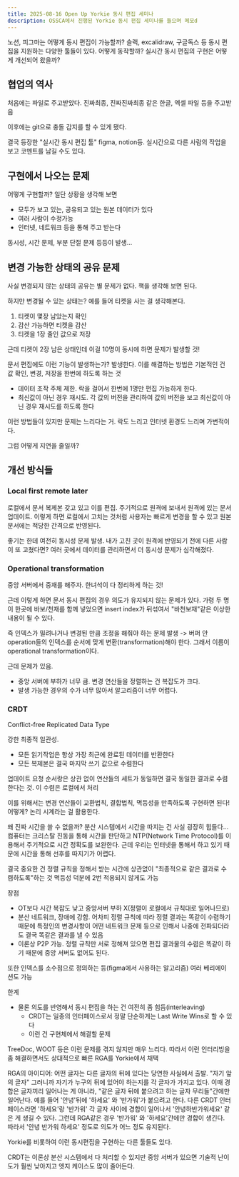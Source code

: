 ```yaml
---
title: 2025-08-16 Open Up Yorkie 동시 편집 세미나
description: OSSCA에서 진행된 Yorkie 동시 편집 세미나를 들으며 메모d
---
```


노션, 피그마는 어떻게 동시 편집이 가능할까? 슬랙, excalidraw, 구글독스 등 동시 편집을 지원하는 다양한 툴들이 있다. 어떻게 동작할까? 실시간 동시 편집의 구현은 어떻게 개선되어 왔을까?

## 협업의 역사

처음에는 파일로 주고받았다. 진짜최종, 진짜진짜최종 같은 한글, 엑셀 파일 등을 주고받음

이후에는 git으로 충돌 감지를 할 수 있게 됐다.

결국 등장한 "실시간 동시 편집 툴" figma, notion등. 실시간으로 다른 사람의 작업을 보고 코멘트를 남길 수도 있다.

## 구현에서 나오는 문제

어떻게 구현할까? 일단 상황을 생각해 보면

- 모두가 보고 있는, 공유되고 있는 원본 데이터가 있다
- 여러 사람이 수정가능
- 인터넷, 네트워크 등을 통해 주고 받는다

동시성, 시간 문제, 부분 단절 문제 등등이 발생...

## 변경 가능한 상태의 공유 문제

사실 변경되지 않는 상태의 공유는 별 문제가 없다. 책을 생각해 보면 된다.

하지만 변경될 수 있는 상태는? 예를 들어 티켓을 사는 걸 생각해본다.

1. 티켓이 몇장 남았는지 확인
2. 감산 가능하면 티켓을 감산
3. 티켓을 1장 줄인 값으로 저장

근데 티켓이 2장 남은 상태인데 이걸 10명이 동시에 하면 문제가 발생할 것!

문서 편집에도 이런 기능이 발생하는가? 발생한다. 이를 해결하는 방법은 기본적인 건 값 확인, 변경, 저장을 한번에 하도록 하는 것

- 데이터 조작 주체 제한. 락을 걸어서 한번에 1명만 편집 가능하게 한다.
- 최신값이 아닌 경우 재시도. 각 값의 버전을 관리하여 값의 버전을 보고 최신값이 아닌 경우 재시도를 하도록 한다

이런 방법들이 있지만 문제는 느리다는 거. 락도 느리고 인터넷 환경도 느리며 가변적이다.

그럼 어떻게 지연을 줄일까?

## 개선 방식들

### Local first remote later

로컬에서 문서 복제본 갖고 있고 이를 편집. 주기적으로 원격에 보내서 원격에 있는 문서 업데이트. 이렇게 하면 로컬에서 고치는 것처럼 사용자는 빠르게 변경을 할 수 있고 원본문서에는 적당한 간격으로 반영된다.

좋기는 한데 여전히 동시성 문제 발생. 내가 고친 곳이 원격에 반영되기 전에 다른 사람이 또 고쳤다면? 여러 곳에서 데이터를 관리하면서 더 동시성 문제가 심각해졌다.

### Operational transformation

중앙 서버에서 중재를 해주자. 한녀석이 다 정리하게 하는 것!

근데 이렇게 하면 문서 동시 편집의 경우 의도가 유지되지 않는 문제가 있다. 가령 두 명이 한곳에 바보/천재를 함께 넣었으면 insert index가 뒤섞여서 "바천보재"같은 이상한 내용이 될 수 있다.

즉 인덱스가 밀려나거나 변경된 만큼 조정을 해줘야 하는 문제 발생 -> 버퍼 안 operation들의 인덱스를 순서에 맞게 변환(transformation)해야 한다. 그래서 이름이 operational transformation이다.

근데 문제가 있음.

- 중앙 서버에 부하가 너무 큼. 변경 연산들을 정렬하는 건 복잡도가 크다.
- 발생 가능한 경우의 수가 너무 많아서 알고리즘이 너무 어렵다.

### CRDT

Conflict-free Replicated Data Type

강한 최종적 일관성.

- 모든 읽기작업은 항상 가장 최근에 완료된 데이터를 반환한다
- 모든 복제본은 결국 마지막 쓰기 값으로 수렴한다

업데이트 요청 순서랑은 상관 없이 연산들의 세트가 동일하면 결국 동일한 결과로 수렴한다는 것. 이 수렴은 로컬에서 처리

이를 위해서는 변경 연산들이 교환법칙, 결합법칙, 멱등성을 만족하도록 구현하면 된다! 어떻게? 논리 시계라는 걸 활용한다.

왜 진짜 시간을 쓸 수 없을까? 분산 시스템에서 시간을 따지는 건 사실 굉장히 힘들다...컴퓨터는 크리스탈 진동을 통해 시간을 판단하고 NTP(Network Time Protocol)를 이용해서 주기적으로 시간 정확도를 보완한다. 근데 우리는 인터넷을 통해서 하고 있기 때문에 시간을 통해 선후를 따지기가 어렵다.

결국 중요한 건 정렬 규칙을 정해서 받는 시간에 상관없이 "최종적으로 같은 결과로 수렴하도록"하는 것
멱등성 덕분에 2번 적용되지 않게도 가능

장점

- OT보다 시간 복잡도 낮고 중앙서버 부하 X(정렬이 로컬에서 규칙대로 일어나므로)
- 분산 네트워크, 장애에 강함. 어차피 정렬 규칙에 따라 정렬 결과는 똑같이 수렴하기 때문에 특정인의 변경사항이 어떤 네트워크 문제 등으로 인해서 나중에 전파되더라도 결국 똑같은 결과를 낼 수 있음
- 이론상 P2P 가능. 정렬 규칙만 서로 정해져 있으면 편집 결과물의 수렴은 똑같이 하기 때문에 중앙 서버도 없어도 된다.

또한 인덱스를 소수점으로 정의하는 등(figma에서 사용하는 알고리즘) 여러 베리에이션도 가능

한계

- 물론 의도를 반영해서 동시 편집을 하는 건 여전히 좀 힘듬(interleaving)
  - CRDT는 일종의 인터페이스로서 정말 단순하게는 Last Write Wins로 할 수 있다
  - 이런 건 구현체에서 해결할 문제

TreeDoc, WOOT 등은 이런 문제를 겪지 않지만 매우 느리다. 따라서 이런 인터리빙을 좀 해결하면서도 상대적으로 빠른 RGA를 Yorkie에서 채택

RGA의 아이디어: 어떤 글자는 다른 글자의 뒤에 있다는 당연한 사실에서 출발. "자기 앞의 글자" 그러니까 자기가 누구의 뒤에 있어야 하는지를 각 글자가 가지고 있다.
이때 경합은 글자끼리 일어나는 게 아니라, "같은 글자 뒤에 붙으려고 하는 글자 무리들"간에만 일어난다. 예를 들어 '안녕'뒤에 '하세요' 와 '반가워'가 붙으려고 한다. 다른 CRDT 인터페이스라면 '하세요'랑 '반가워' 각 글자 사이에 경합이 일어나서 '안녕하반가워세요' 같은 게 생길 수 있다. 그런데 RGA같은 경우 '반가워' 와 '하세요'간에만 경합이 생긴다. 따라서 '안녕 반가워 하세요' 정도로 의도가 어느 정도 유지된다.

Yorkie를 비롯하여 이런 동시편집을 구현하는 다른 툴들도 있다.

CRDT는 이론상 분산 시스템에서 다 처리할 수 있지만 중앙 서버가 있으면 기술적 난이도가 훨씬 낮아지고 엣지 케이스도 많이 줄어든다.
